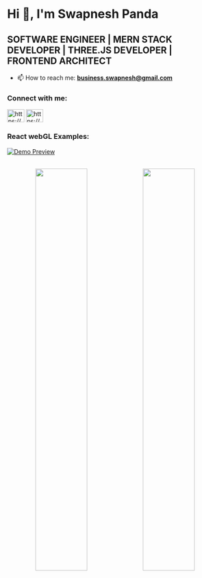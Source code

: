 # Hi 👋, I'm Swapnesh Panda

## SOFTWARE ENGINEER | MERN STACK DEVELOPER | THREE.JS DEVELOPER | FRONTEND ARCHITECT

- 📫 How to reach me: **business.swapnesh@gmail.com**


### Connect with me:
<p align="left">
<a target="_blank" href="https://www.linkedin.com/in/swapnesh-panda-164b79303/" target="_blank"><img align="center" src="https://raw.githubusercontent.com/rahuldkjain/github-profile-readme-generator/master/src/images/icons/Social/linked-in-alt.svg" alt="https://www.linkedin.com/in/swapnesh-panda-164b79303" height="30" width="40" /></a>
<a target="_blank" href="https://www.instagram.com/swapnesh.io/" target="_blank"><img align="center" src="https://raw.githubusercontent.com/rahuldkjain/github-profile-readme-generator/master/src/images/icons/Social/instagram.svg" alt="https://www.instagram.com/swapnesh.io/" height="30" width="40" /></a>
</p>


### React webGL Examples:


<div class="container">
  <a href="https://three.swapnesh.icu/">
    <img src="./img/FlyControl.gif" alt="Demo Preview" />
  </a>
</div>

<br>
<p align="center">
  <img src="https://github-readme-stats.vercel.app/api/top-langs/?username=Swapnesh-dev&layout=compact&theme=tokyonight" width="49%" />
  <img src="https://github-readme-stats.vercel.app/api?username=Swapnesh-dev&show_icons=true&theme=tokyonight" width="49%" />
</p>




